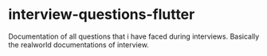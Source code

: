# interview-questions-flutter
Documentation of all questions that i have faced during interviews. Basically the realworld documentations of interview.
